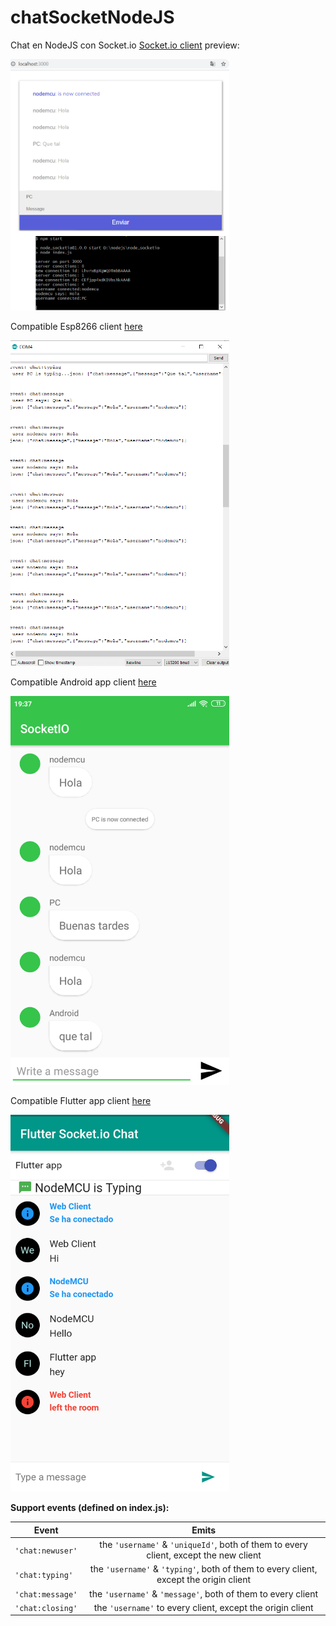 # chatSocketNodeJS
Chat en NodeJS con Socket.io
<a href="https://github.com/cesarazocar/chatSocketNodeJS/tree/master/public">Socket.io client</a> preview:

<img src="https://github.com/cesarazocar/chatSocketNodeJS/blob/master/socketio%20preview.png" width="350" title="Socketio client example" alt="Socket.io client example">

Compatible Esp8266 client <a href="https://github.com/cesarazocar/Socket.ioChatEsp8266">here</a>

<a href="https://github.com/cesarazocar/Socket.ioChatEsp8266">
  <img src="https://github.com/cesarazocar/Socket.ioChatEsp8266/blob/master/output%20serial%20example.png" width="350" title="Esp8266 example" alt="Esp8266 example">
</a>


Compatible Android app client <a href="https://github.com/cesarazocar/chatSocketIo">here</a>

<a href="https://github.com/cesarazocar/chatSocketIo">
  <img src="https://github.com/cesarazocar/chatSocketIo/blob/master/socketio%20android.png" width="350" title="Android app client" alt="Android app client">
</a>

Compatible Flutter app client <a href="https://github.com/cesarazocar/flutterchatsocketio">here</a>

<a href="https://github.com/cesarazocar/flutterchatsocketio">
  <img src="https://github.com/cesarazocar/flutterchatsocketio/blob/master/chat.png" width="350" title="Flutter app client" alt="Flutter app client">
</a>

**Support events (defined on index.js):**

| Event            | Emits         |
| -------------    |:-------------:| 
|`'chat:newuser'`  | the `'username'` & `'uniqueId'`, both of them to every client, except the new client |
| `'chat:typing'`  | the `'username'` & `'typing'`, both of them to every client, except the origin client|
| `'chat:message'` | the `'username'` & `'message'`, both of them to every client|
| `'chat:closing'` | the `'username'` to every client, except the origin client|
